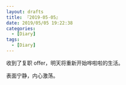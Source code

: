 ```yaml
---
layout: drafts
title: 『2019-05-05』
date: 2019/05/05 19:22:38
categories:
  - [Diary]
tags:
  - [Diary]
---
```


收到了复职 offer，明天将重新开始哗啦啦的生活。

表面宁静，内心激荡。